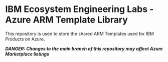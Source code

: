 # IBM Ecosystem Engineering Labs - Azure ARM Template Library

This repository is used to store the shared ARM Templates used for IBM Products on Azure.

***DANGER: Changes to the main branch of this repository may affect Azure Marketplace listings***
